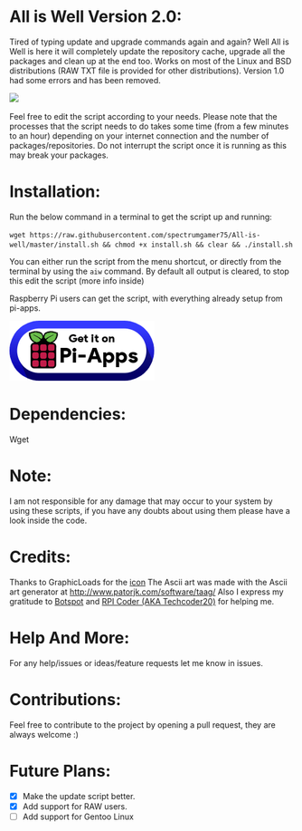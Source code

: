 
# All is Well Version 2.0:
Tired of typing update and upgrade commands again and again? Well All is Well is here it will completely update the repository cache, upgrade all the packages and clean up at the end too. Works on most of the Linux and BSD distributions (RAW TXT file is provided for other distributions). Version 1.0 had some errors and has been removed. 


![](https://github.com/spectrumgamer75/All-is-well/blob/master/aiw/banner.png)


Feel free to edit the script according to your needs. Please note that the processes that the script needs to do takes some time (from a few minutes to an hour) depending on your internet connection and the number of packages/repositories. Do not interrupt the script once it is running as this may break your packages. 

# Installation:
Run the below command in a terminal to get the script up and running:

`wget https://raw.githubusercontent.com/spectrumgamer75/All-is-well/master/install.sh && chmod +x install.sh && clear && ./install.sh`

You can either run the script from the menu shortcut, or directly from the terminal by using the `aiw` command. By default all output is cleared, to stop this edit the script (more info inside)

Raspberry Pi users can get the script, with everything already setup from pi-apps.


[![badge](https://github.com/Botspot/pi-apps/blob/master/icons/badge.png?raw=true)](https://github.com/Botspot/pi-apps)


# Dependencies:
Wget

# Note:
I am not responsible for any damage that may occur to your system by using these scripts, if you have any doubts about using them please have a look inside the code.

# Credits:
Thanks to GraphicLoads for the [icon](https://www.iconarchive.com/show/100-flat-2-icons-by-graphicloads/arrow-download-icon.html)
The Ascii art was made with the Ascii art generator at http://www.patorjk.com/software/taag/
Also I express my gratitude to [Botspot](https://github.com/botspot) and [RPI Coder (AKA Techcoder20)](https://github.com/techcoder20) for helping me.

# Help And More:
For any help/issues or ideas/feature requests let me know in issues.


# Contributions:
Feel free to contribute to the project by opening a pull request, they are always welcome :)

# Future Plans:
- [X] Make the update script better.
- [X] Add support for RAW users.
- [ ] Add support for Gentoo Linux
